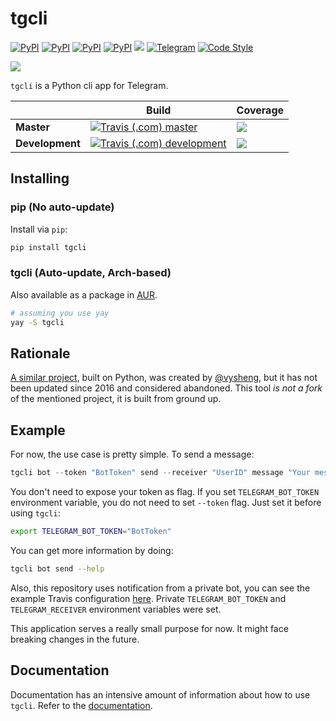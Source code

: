# tgcli

[![PyPI](https://img.shields.io/pypi/v/tgcli.svg?style=flat-square&logo=python&logoColor=white)][pypi_url]
[![PyPI](https://img.shields.io/pypi/dm/tgcli.svg?style=flat-square&logo=python&logoColor=white)][pypi_url]
[![PyPI](https://img.shields.io/pypi/pyversions/tgcli.svg?style=flat-square&logo=python&logoColor=white)][pypi_url]
[![PyPI](https://img.shields.io/pypi/l/tgcli.svg?style=flat-square)][pypi_url]
[![](https://img.shields.io/badge/docs-coogger-1c472b?style=flat-square)](https://www.coogger.com/tgcli/@erayerdin/)
[![Telegram](https://img.shields.io/badge/telegram-%40erayerdin-%2332afed.svg?style=flat-square&logo=telegram&logoColor=white)](https://t.me/erayerdin)
[![Code Style](https://img.shields.io/badge/style-black-000000.svg?style=flat-square)](https://github.com/ambv/black)

![](resources/recording.gif)

`tgcli` is a Python cli app for Telegram.

[pypi_url]: https://pypi.org/project/tgcli/

|              | Build | Coverage |
|--------------|-------|----------|
| **Master**   | [![Travis (.com) master](https://img.shields.io/travis/com/erayerdin/tgcli/master.svg?style=flat-square&logo=travis&logoColor=white)][travis_url] | [![](https://img.shields.io/coveralls/github/erayerdin/tgcli/master.svg?logo=star&logoColor=white&style=flat-square)][coveralls_url] |
| **Development** | [![Travis (.com) development](https://img.shields.io/travis/com/erayerdin/tgcli/development.svg?style=flat-square&logo=travis&logoColor=white)][travis_url] | [![](https://img.shields.io/coveralls/github/erayerdin/tgcli/development.svg?logo=star&logoColor=white&style=flat-square)][coveralls_url] |

[travis_url]: https://travis-ci.com/erayerdin/tgcli
[coveralls_url]: https://coveralls.io/github/erayerdin/tgcli

## Installing

### pip (No auto-update)

Install via `pip`:

```bash
pip install tgcli
```
### tgcli (Auto-update, Arch-based)

Also available as a package in [AUR](https://aur.archlinux.org/packages/tgcli/).

```bash
# assuming you use yay
yay -S tgcli
```

## Rationale

[A similar project](https://github.com/vysheng/tg), built on Python, was created by [@vysheng](https://github.com/vysheng), but it has not been updated since 2016 and considered abandoned. This tool *is not a fork* of the mentioned project, it is built from ground up.

## Example

For now, the use case is pretty simple. To send a message:

```python
tgcli bot --token "BotToken" send --receiver "UserID" message "Your message"
```

You don't need to expose your token as flag. If you set
`TELEGRAM_BOT_TOKEN` environment variable, you do not need to set
`--token` flag. Just set it before using `tgcli`:

```bash
export TELEGRAM_BOT_TOKEN="BotToken"
```

You can get more information by doing:

```bash
tgcli bot send --help
```

Also, this repository uses notification from a private bot, you can see the
example Travis configuration [here](.travis.yml). Private `TELEGRAM_BOT_TOKEN`
and `TELEGRAM_RECEIVER` environment variables were set.

This application serves a really small purpose for now. It might face
breaking changes in the future.

## Documentation

Documentation has an intensive amount of  information about how to
use `tgcli`. Refer to the
[documentation](https://tgcli.readthedocs.io).